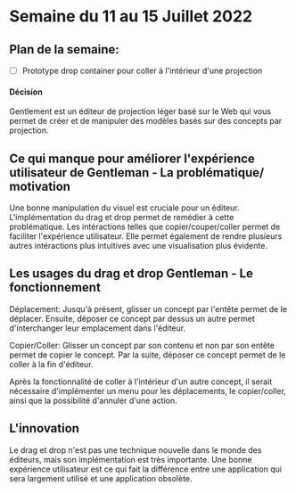 # Semaine du 11 au 15 Juillet 2022

## Plan de la semaine:
- [ ] Prototype drop container pour coller à l'intérieur d'une projection

#### Décision


Gentlement est un éditeur de projection léger basé sur le Web qui vous permet de créer et de manipuler des modèles basés sur des concepts par projection.

Ce qui manque pour améliorer l'expérience utilisateur de Gentleman - La problématique/ motivation
---
Une bonne manipulation du visuel est cruciale pour un éditeur. L'implémentation du drag et drop permet de remédier à cette problématique. Les intéractions telles que copier/couper/coller permet de faciliter l'expérience utilisateur. Elle permet également de rendre plusieurs autres intéractions plus intuitives avec une visualisation plus évidente.


Les usages du drag et drop Gentleman - Le fonctionnement
---
Déplacement:
Jusqu'à présent, glisser un concept par l'entête permet de le déplacer. Ensuite, déposer ce concept par dessus un autre permet d'interchanger leur emplacement dans l'éditeur.

Copier/Coller:
Glisser un concept par son contenu et non par son entête permet de copier le concept. Par la suite, déposer ce concept permet de le coller à la fin d'éditeur.

Après la fonctionnalité de coller à l'intérieur d'un autre concept, il serait nécessaire d'implémenter un menu pour les déplacements, le copier/coller, ainsi que la possibilité d'annuler d'une action.


L'innovation
---

Le drag et drop n'est pas une technique nouvelle dans le monde des éditeurs, mais son implémentation est très importante. Une bonne expérience utilisateur est ce qui fait la différence entre une application qui sera largement utilisé et une application obsolète.
